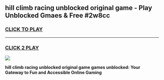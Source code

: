 
## hill climb racing unblocked original game - Play Unblocked Gmaes & Free #2w8cc
<h3>
<a href="https://news.freeplayer.one?title=hill_climb_racing_unblocked_original_game&ref=03M">CLICK TO PLAY</a></h3>
<hr>

<h3>
<a href="https://news.freeplayer.one?title=hill_climb_racing_unblocked_original_game&ref=03M">CLICK 2 PLAY</a>
  
</h3>

<a href="https://news.freeplayer.one?title=hill_climb_racing_unblocked_original_game&ref=03M"><img src="https://clearcache.store/games.png"></a>


**hill climb racing unblocked original game games unblocked: Your Gateway to Fun and Accessible Online Gaming**
